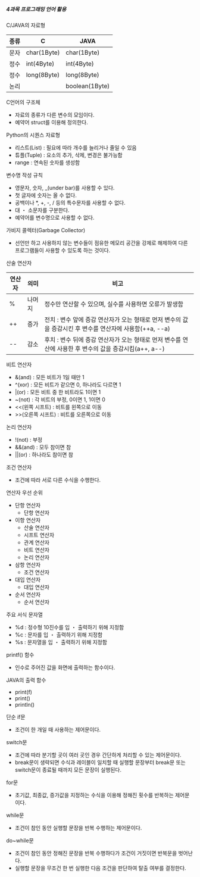##### 4과목 프로그래밍 언어 활용

C/JAVA의 자료형

| 종류 | C           | JAVA           |
| ---- | ----------- | -------------- |
| 문자 | char(1Byte) | char(1Byte)    |
| 정수 | int(4Byte)  | int(4Byte)     |
| 정수 | long(8Byte) | long(8Byte)    |
| 논리 |             | boolean(1Byte) |

C언어의 구조체

- 자료의 종류가 다른 변수의 모임이다.
- 예약어 struct를 이용해 정의한다.

Python의 시퀀스 자료형

- 리스트(List) : 필요에 따라 개수를 늘리거나 줄일 수 있음
- 튜플(Tuple) : 요소의 추가, 삭제, 변경은 불가능함
- range : 연속된 숫자를 생성함

변수명 작성 규칙

- 영문자, 숫자, _(under bar)를 사용할 수 있다.
- 첫 글자에 숫자는 올 수 없다.
- 공백이나 *, +, -, / 등의 특수문자를 사용할 수 없다.
- 대 ・ 소문자를 구분한다.
- 예약어를 변수명으로 사용할 수 없다.

가비지 콜렉터(Garbage Collector)

- 선언만 하고 사용하지 않는 변수들이 점유한 메모리 공간을 강제로 해제하여 다른 프로그램들이 사용할 수 있도록 하는 것이다.

산술 연산자

| 연산자 | 의미   | 비고                                                         |
| ------ | ------ | ------------------------------------------------------------ |
| %      | 나머지 | 정수만 연산할 수 있으며, 실수를 사용하면 오류가 발생함       |
| ++     | 증가   | 전치 : 변수 앞에 증감 연산자가 오는 형태로 먼저 변수의 값을 증감시킨 후 변수를 연산자에 사용함(++a, --a) |
| --     | 감소   | 후치 : 변수 뒤에 증감 연산자가 오는 형태로 먼저 변수를 연산에 사용한 후 변수의 값을 증감시킴(a++, a--) |

비트 연산자

- &(and) : 모든 비트가 1일 때만 1
- ^(xor) : 모든 비트가 같으면 0, 하나라도 다르면 1
- |(or) : 모든 비트 중 한 비트라도 1이면 1
- ~(not) : 각 비트의 부정, 0이면 1, 1이면 0
- <<(왼쪽 시프트) : 비트를 왼쪽으로 이동
- \>>(오른쪽 시프트) : 비트를 오른쪽으로 이동

논리 연산자

- !(not) : 부정
- &&(and) : 모두 참이면 참
- ||(or) : 하나라도 참이면 참

조건 연산자

- 조건에 따라 서로 다른 수식을 수행한다.

연산자 우선 순위

- 단항 연산자
  - 단항 연산자
- 이항 연산자
  - 산술 연산자
  - 시프트 연산자
  - 관계 연산자
  - 비트 연산자
  - 논리 연산자
- 삼항 연산자
  - 조건 연산자
- 대입 연산자
  - 대입 연산자
- 순서 연산자
  - 순서 연산자

주요 서식 문자열

- %d : 정수형 10진수를 입 ・ 출력하기 위해 지정함
- %c : 문자를 입 ・ 출력하기 위해 지정함
- %s : 문자열을 입 ・ 출력하기 위해 지정함

printf() 함수

- 인수로 주어진 값을 화면에 출력하는 함수이다.

JAVA의 출력 함수

- print(f)
- print()
- println()

단순 if문

- 조건이 한 개일 때 사용하는 제어문이다.

switch문

- 조건에 따라 분기할 곳이 여러 곳인 경우 간단하게 처리할 수 있는 제어문이다.
- break문이 생략되면 수식과 레이블이 일치할 때 실행할 문장부터 break문 또는 switch문이 종료될 때까지 모든 문장이 실행된다.

for문

- 초기값, 최종값, 증가값을 지정하는 수식을 이용해 정해진 횟수를 반복하는 제어문이다.

while문

- 조건이 참인 동안 실행할 문장을 반복 수행하는 제어문이다.

do~while문

- 조건이 참인 동안 정해진 문장을 반복 수행하다가 조건이 거짓이면 반복문을 벗어난다.
- 실행할 문장을 무조건 한 번 실행한 다음 조건을 판단하여 탈출 여부를 결정한다.
